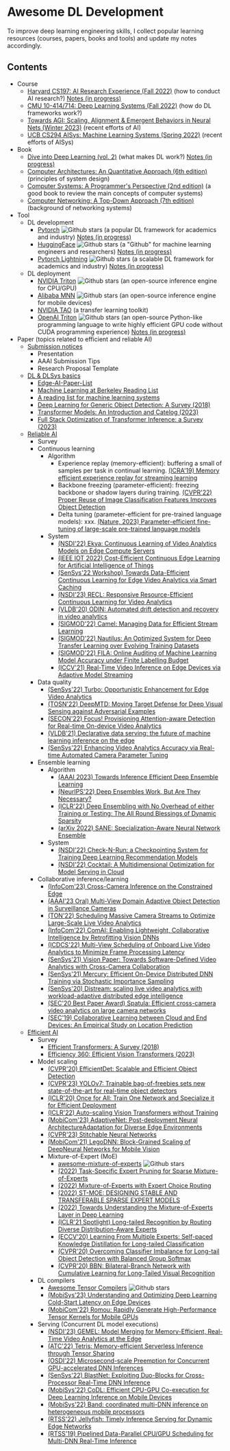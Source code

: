 # Awesome DL Development
To improve deep learning engineering skills, I collect popular learning resources (courses, papers, books and tools) and update my notes accordingly.
## Contents
- Course
  - [Harvard CS197: AI Research Experience (Fall 2022)](https://www.cs197.seas.harvard.edu/) (how to conduct AI research?) [Notes (in progress)](https://github.com/Jason-cs18/Awesome-DL-Development/blob/main/Course/Harvard_CS197/readme.md)
  - [CMU 10-414/714: Deep Learning Systems (Fall 2022)](https://dlsyscourse.org/lectures/) (how do DL frameworks work?)
  - [Towards AGI: Scaling, Alignment & Emergent Behaviors in Neural Nets (Winter 2023)](https://sites.google.com/view/towards-agi-course/schedule) (recent efforts of AI)
  - [UCB CS294 AISys: Machine Learning Systems (Spring 2022)](https://ucbrise.github.io/cs294-ai-sys-sp22/) (recent efforts of AISys)
- Book
  - [Dive into Deep Learning (vol. 2)](https://d2l.ai/) (what makes DL work?) [Notes (in progress)](https://github.com/Jason-cs18/Awesome-DL-Development/tree/main/Book/D2L)
  - [Computer Architectures: An Quantitative Approach (6th edition)](https://github.com/Jason-cs18/Awesome-DL-Development/blob/main/Book/pdf/Computer%20Architecture%20a%20Quantitative%20Approach%206th.pdf) (principles of system design)
  - [Computer Systems: A Programmer's Perspective (2nd edition)](https://github.com/Jason-cs18/Awesome-DL-Development/blob/main/Book/pdf/CSAPP_2016.pdf) (a good book to review the main concepts of computer systems)
  - [Computer Networking: A Top-Down Approach (7th edition)](https://github.com/Jason-cs18/Awesome-DL-Development/blob/main/Book/pdf/Computer%20Networking%20A%20Top-Down%20Approach%20(7th%20Edition).pdf) (background of networking systems)
- Tool 
  - DL development
    - [Pytorch](https://pytorch.org/) ![Github stars](https://img.shields.io/github/stars/pytorch/pytorch) (a popular DL framework for academics and industry) [Notes (in progress)](https://github.com/Jason-cs18/Awesome-DL-Development/blob/main/Tools/Pytorch/README.md)
    - [HuggingFace](https://huggingface.co/) ![Github stars](https://img.shields.io/github/stars/huggingface/transformers) (a "Github" for machine learning engineers and researchers) [Notes (in progress)](https://github.com/Jason-cs18/Awesome-DL-Development/blob/main/Tools/HuggingFace/README.md)
    - [Pytorch Lightning](https://lightning.ai/docs/pytorch/stable/) ![Github stars](https://img.shields.io/github/stars/Lightning-AI/lightning) (a scalable DL framework for academics and industry) [Notes (in progress)](https://github.com/Jason-cs18/Awesome-DL-Development/blob/main/Tools/Pytorch-Lighning/README.md)
  - DL deployment
    - [NVIDIA Triton](https://developer.nvidia.com/nvidia-triton-inference-server) ![Github stars](https://img.shields.io/github/stars/triton-inference-server/server) (an open-source inference engine for CPU/GPU)
    - [Alibaba MNN](https://github.com/alibaba/MNN) ![Github stars](https://img.shields.io/github/stars/alibaba/MNN) (an open-source inference engine for mobile devices)
    - [NVIDIA TAO](https://developer.nvidia.com/tao-toolkit) (a transfer learning toolkit)
    - [OpenAI Triton](https://openai.com/research/triton) ![Github stars](https://img.shields.io/github/stars/openai/triton)  (an open-source Python-like programming language to write highly efficient GPU code without CUDA programming experience) [Notes (in progress)](https://github.com/Jason-cs18/Awesome-DL-Development/blob/main/Tools/OpenAI_Triton/readme.md)
- Paper (topics related to efficient and reliable AI)
  - [Submission notices](https://github.com/Jason-cs18/Awesome-DL-Development/blob/main/Paper/submission_notices.md)
    - Presentation
    - AAAI Submission Tips
    - Research Proposal Template
  - [DL & DLSys basics](https://github.com/Jason-cs18/Awesome-DL-Development/blob/main/Paper/dl_sys.md)
    - [Edge-AI-Paper-List](https://github.com/xumengwei/Edge-AI-Paper-List)
    - [Machine Learning at Berkeley Reading List](https://ml.berkeley.edu/reading-list/)
    - [A reading list for machine learning systems](https://jeongseob.github.io/readings_mlsys.html)
    - [Deep Learning for Generic Object Detection: A Survey (2018)](https://arxiv.org/pdf/1809.02165.pdf)
    - [Transformer Models: An Introduction and Catelog (2023)](https://arxiv.org/pdf/2302.07730.pdf)
    - [Full Stack Optimization of Transformer Inference: a Survey (2023)](https://arxiv.org/abs/2302.14017)
  - [Reliable AI](https://github.com/Jason-cs18/Awesome-DL-Development/blob/main/Paper/reliable_ai.md)
    - Survey
    - Continuous learning
      - Algorithm
        - Experience replay (memory-efficient): buffering a small of samples per task in continual learning. [(ICRA'19) Memory efficient experience replay for streaming learning](https://arxiv.org/abs/1809.05922)
        - Backbone freezing (parameter-efficient): freezing backbone or shadow layers during training. [(CVPR'22) Proper Reuse of Image Classification Features Improves Object Detection](https://arxiv.org/abs/2204.00484)
        - Delta tuning (parameter-efficient for pre-trained language models): xxx. [(Nature, 2023) Parameter-efficient fine-tuning of large-scale pre-trained language models](https://www.nature.com/articles/s42256-023-00626-4)
      - System
        - [(NSDI'22) Ekya: Continuous Learning of Video Analytics Models on Edge Compute Servers](https://www.microsoft.com/en-us/research/publication/ekya-continuous-learning-of-video-analytics-models-on-edge-compute-servers/)
        - [(IEEE IOT 2022) Cost-Efficient Continuous Edge Learning for Artificial Intelligence of Things](https://ieeexplore.ieee.org/document/9511621)
        - [(SenSys'22 Workshop) Towards Data-Efficient Continuous Learning for Edge Video Analytics via Smart Caching](https://dl.acm.org/doi/10.1145/3560905.3568430)
        - [(NSDI'23) RECL: Responsive Resource-Efficient Continuous Learning for Video Analytics](https://www.usenix.org/conference/nsdi23/presentation/khani#:~:text=RECL%20is%20a%20new%20video-analytics%20framework%20that%20carefully,the%20expert%20model%20given%20any%20video%20frame%20samples.)
        - [(VLDB'20) ODIN: Automated drift detection and recovery in video analytics](https://dl.acm.org/doi/10.14778/3407790.3407837)
        - [(SIGMOD'22) Camel: Managing Data for Efficient Stream Learning](https://dl.acm.org/doi/10.1145/3514221.3517836)
        - [(SIGMOD'22) Nautilus: An Optimized System for Deep Transfer Learning over Evolving Training Datasets](https://dl.acm.org/doi/10.1145/3514221.3517846)
        - [(SIGMOD'22) FILA: Online Auditing of Machine Learning Model Accuracy under Finite Labelling Budget](https://dl.acm.org/doi/10.1145/3514221.3517904)
        - [(ICCV'21) Real-Time Video Inference on Edge Devices via Adaptive Model Streaming](https://github.com/modelstreaming/ams)
    - Data quality
        - [(SenSys'22) Turbo: Opportunistic Enhancement for Edge Video Analytics](https://jason-cs18.github.io/assets/paper/sensys22turbo.pdf)
        - [(TOSN'22) DeepMTD: Moving Target Defense for Deep Visual Sensing against Adversarial Examples](https://dl.acm.org/doi/abs/10.1145/3469032)
        - [(SECON'22) Focus! Provisioning Attention-aware Detection for Real-time On-device Video Analytics](https://ieeexplore.ieee.org/abstract/document/9918169)
        - [(VLDB'21) Declarative data serving: the future of machine learning inference on the edge](https://dl.acm.org/doi/abs/10.14778/3476249.3476302)
        - [(SenSys'22) Enhancing Video Analytics Accuracy via Real-time Automated Camera Parameter Tuning](https://dl.acm.org/doi/abs/10.1145/3560905.3568527)
    - Ensemble learning
      - Algorithm
        - [(AAAI 2023) Towards Inference Efficient Deep Ensemble Learning](https://arxiv.org/pdf/2301.12378.pdf)
        - [(NeurIPS'22) Deep Ensembles Work, But Are They Necessary?](https://arxiv.org/pdf/2202.06985.pdf)
        - [(ICLR'22) Deep Ensembling with No Overhead of either Training or Testing: The All Round Blessings of Dynamic Sparsity](https://iclr.cc/virtual/2022/poster/6299)
        - [(arXiv 2022) SANE: Specialization-Aware Neural Network Ensemble](https://openreview.net/forum?id=pLNLdHrZmcX)
      - System
        - [(NSDI'22) Check-N-Run: a Checkpointing System for Training Deep Learning Recommendation Models](https://www.usenix.org/conference/nsdi22/presentation/eisenman)
        - [(NSDI'22) Cocktail: A Multidimensional Optimization for Model Serving in Cloud](https://www.usenix.org/conference/nsdi22/presentation/gunasekaran)
    - Collaborative inference/learning
      - [(InfoCom'23) Cross-Camera Inference on the Constrained Edge](https://libinliu0189.github.io/papers/Polly-infocom23.pdf)
      - [(AAAI'23 Oral) Multi-View Domain Adaptive Object Detection in Surveillance Cameras](https://jason-cs18.github.io/assets/paper/MVDAOD_AAAI23_Full.pdf)
      - [(TON'22) Scheduling Massive Camera Streams to Optimize Large-Scale Live Video Analytics](https://ieeexplore.ieee.org/abstract/document/9622882)
      - [(InfoCom'22) ComAI: Enabling Lightweight, Collaborative Intelligence by Retrofitting Vision DNNs](https://ieeexplore.ieee.org/abstract/document/9796769)
      - [(ICDCS'22) Multi-View Scheduling of Onboard Live Video Analytics to Minimize Frame Processing Latency](https://ieeexplore.ieee.org/abstract/document/9912287)
      - [(SenSys'21) Vision Paper: Towards Software-Defined Video Analytics with Cross-Camera Collaboration](https://dl.acm.org/doi/abs/10.1145/3485730.3493453)
      - [(SenSys'21) Mercury: Efficient On-Device Distributed DNN Training via Stochastic Importance Sampling](https://dl.acm.org/doi/abs/10.1145/3485730.3485930)
      - [(SenSys'20) Distream: scaling live video analytics with workload-adaptive distributed edge intelligence](https://dl.acm.org/doi/abs/10.1145/3384419.3430721)
      - [(SEC'20 Best Paper Award) Spatula: Efficient cross-camera video analytics on large camera networks](https://www.microsoft.com/en-us/research/uploads/prod/2020/08/sec20spatula.pdf)
      - [(SEC'19) Collaborative Learning between Cloud and End Devices: An Empirical Study on Location Prediction](https://jason-cs18.github.io/assets/paper/sec19colla.pdf) 
  - [Efficient AI](https://github.com/Jason-cs18/Awesome-DL-Development/blob/main/Paper/efficient_ai.md)
    - Survey
      - [Efficient Transformers: A Survey (2018)](https://dl.acm.org/doi/pdf/10.1145/3530811)
      - [Efficiency 360: Efficient Vision Transformers (2023)](https://arxiv.org/pdf/2302.08374.pdf)
    - Model scaling
      - [(CVPR'20) EfficientDet: Scalable and Efficient Object Detection](https://arxiv.org/abs/1911.09070)
      - [(CVPR'23) YOLOv7: Trainable bag-of-freebies sets new state-of-the-art for real-time object detectors](https://arxiv.org/pdf/2207.02696.pdf)
      - [(ICLR'20) Once for All: Train One Network and Specialize it for Efficient Deployment](https://arxiv.org/abs/1908.09791)
      - [(ICLR'22) Auto-scaling Vision Transformers without Training](https://arxiv.org/pdf/2202.11921.pdf)
      - [(MobiCom'23) AdaptiveNet: Post-deployment Neural ArchitectureAdaptation for Diverse Edge Environments](https://arxiv.org/abs/2303.07129)
      - [(CVPR'23) Stitchable Neural Networks](https://arxiv.org/abs/2302.06586)
      - [(MobiCom'21) LegoDNN: Block-Grained Scaling of DeepNeural Networks for Mobile Vision](https://github.com/LINC-BIT/legodnn)
      - Mixture-of-Expert (MoE)
        - [awesome-mixture-of-experts](https://github.com/XueFuzhao/awesome-mixture-of-experts#awesome-mixture-of-experts) ![Github stars](https://img.shields.io/github/stars/XueFuzhao/awesome-mixture-of-experts#awesome-mixture-of-experts)
        - [(2022) Task-Specific Expert Pruning for Sparse Mixture-of-Experts](https://arxiv.org/pdf/2206.00277.pdf)
        - [(2022) Mixture-of-Experts with Expert Choice Routing](https://arxiv.org/abs/2202.09368)
        - [(2022) ST-MOE: DESIGNING STABLE AND TRANSFERABLE SPARSE EXPERT MODELS](https://arxiv.org/pdf/2202.08906.pdf)
        - [(2022) Towards Understanding the Mixture-of-Experts Layer in Deep Learning](https://papers.nips.cc/paper_files/paper/2022/file/91edff07232fb1b55a505a9e9f6c0ff3-Paper-Conference.pdf)
        - [(ICLR'21 Spotlight) Long-tailed Recognition by Routing Diverse Distribution-Aware Experts](https://openreview.net/forum?id=D9I3drBz4UC)
        - [(ECCV'20) Learning From Multiple Experts: Self-paced Knowledge Distillation for Long-tailed Classification](https://www.ecva.net/papers/eccv_2020/papers_ECCV/papers/123500239.pdf)
        - [(CVPR'20) Overcoming Classifier Imbalance for Long-tail Object Detection with Balanced Group Softmax](https://openaccess.thecvf.com/content_CVPR_2020/papers/Li_Overcoming_Classifier_Imbalance_for_Long-Tail_Object_Detection_With_Balanced_Group_CVPR_2020_paper.pdf)
        - [(CVPR'20) BBN: Bilateral-Branch Network with Cumulative Learning for Long-Tailed Visual Recognition](https://openaccess.thecvf.com/content_CVPR_2020/papers/Zhou_BBN_Bilateral-Branch_Network_With_Cumulative_Learning_for_Long-Tailed_Visual_Recognition_CVPR_2020_paper.pdf)
    - DL compilers
      - [Awesome Tensor Compilers](https://github.com/merrymercy/awesome-tensor-compilers) ![Github stars](https://img.shields.io/github/stars/merrymercy/awesome-tensor-compilers)
      - [(MobiSys'23) Understanding and Optimizing Deep Learning Cold-Start Latency on Edge Devices](https://arxiv.org/abs/2206.07446)
      - [(MobiCom'22) Romou: Rapidly Generate High-Performance Tensor Kernels for Mobile GPUs](https://www.microsoft.com/en-us/research/publication/romou-rapidly-generate-high-performance-tensor-kernels-for-mobile-gpus/)
    - Serving (Concurrent DL model executions)
      - [(NSDI'23) GEMEL: Model Merging for Memory-Efficient, Real-Time Video Analytics at the Edge](https://web.cs.ucla.edu/~harryxu/papers/gemel-nsdi23.pdf)
      - [(ATC'22) Tetris: Memory-efficient Serverless Inference through Tensor Sharing](https://www.usenix.org/conference/atc22/presentation/li-jie)
      - [(OSDI'22) Microsecond-scale Preemption for Concurrent GPU-accelerated DNN Inferences](https://www.usenix.org/conference/osdi22/presentation/han)
      - [(SenSys'22) BlastNet: Exploiting Duo-Blocks for Cross-Processor Real-Time DNN Inference](https://dl.acm.org/doi/10.1145/3560905.3568520)
      - [(MobiSys'22) CoDL: Efficient CPU-GPU Co-execution for Deep Learning Inference on Mobile Devices](https://chrisplus.me/assets/pdf/mobisys22-CoDL.pdf)
      - [(MobiSys'22) Band: coordinated multi-DNN inference on heterogeneous mobile processors](https://dl.acm.org/doi/abs/10.1145/3498361.3538948)
      - [(RTSS'22) Jellyfish: Timely Inference Serving for Dynamic Edge Networks](https://linwang.info/papers/rtss22-jellyfish.pdf)
      - [(RTSS'19) Pipelined Data-Parallel CPU/GPU Scheduling for Multi-DNN Real-Time Inference](https://ieeexplore.ieee.org/abstract/document/9052147)
